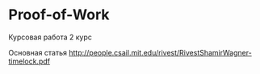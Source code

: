 # Proof-of-Work
Курсовая работа 2 курс

Основная статья
http://people.csail.mit.edu/rivest/RivestShamirWagner-timelock.pdf
